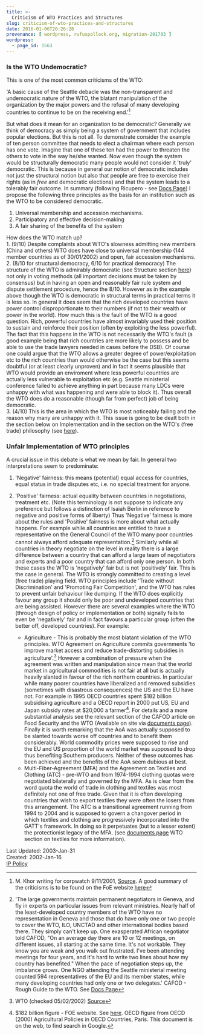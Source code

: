 ```yaml
---
title: >-
  Criticism of WTO Practices and Structures
slug: criticism-of-wto-practices-and-structures
date: 2016-01-06T20:26:28
provenance: [ wordpress, rufuspollock.org, migration-201703 ]
wordpress:
  - page_id: 1563
---
```

### Is the WTO Undemocratic?

This is one of the most common criticisms of the WTO:  
  
'A basic cause of the Seattle debacle was the non-transparent and undemocratic nature of the WTO, the blatant manipulation of the organization by the major powers and the refusal of many developing countries to continue to be on the receiving end.'[^4]
  
But what does it mean for an organization to be democratic? Generally we think of democracy as simply being a system of government that includes popular elections. But this is not all. To demonstrate consider the example of ten person committee that needs to elect a chairman where each person has one vote. Imagine that one of these ten had the power to threaten the others to vote in the way he/she wanted. Now even though the system would be structurally democratic many people would not consider it 'truly' democratic. This is because in general our notion of democratic includes not just the structural notion but also that people are free to exercise their rights (as
in _free_ and democratic elections) and that the system leads to a tolerably fair outcome. In summary (following Ricupero - see [Docs Page](/wto/documents/)) I propose the following three principles as the basis for an institution such as the WTO to be considered democratic.  

  1. Universal membership and accession mechanisms. 
  2. Participatory and effective decision-making 
  3. A fair sharing of the benefits of the system 

How does the WTO match up?  
1\. (9/10) Despite complaints about WTO's slowness admitting new members (China and others) WTO does have close to universal membership (144 member countries as of 30/01/2002) and open, fair accession mechanisms.  
2\. (8/10 for structural democracy, 6/10 for practical democracy) The structure of the WTO is admirably democratic (see Structure section [here](/wto/basic-facts/#structure)) not only in voting methods (all important decisions must be taken by consensus) but in having an open and reasonably fair rule system and dispute settlement procedure, hence the 8/10. However as in the example above though the WTO is democratic in structural terms in practical terms it is less so. In general it does seem that the rich developed countries have power control disproportionate to their numbers (if not to their wealth or power in the world). How much this is the fault of the WTO is a good question. Rich, powerful countries have almost invariably used their position to sustain and reinforce their position (often by exploiting the less powerful). The fact that this happens in the WTO is not necessarily
the WTO's fault (a good example being that rich countries are more likely to possess and be able to use the trade lawyers needed in cases before the DSB). Of course one could argue that the WTO allows a greater degree of power/exploitation etc to the rich countries than would otherwise be the case but this seems doubtful (or at least clearly unproven) and in fact it seems plausible that WTO would provide an enviroment where less powerful countries
are actually less vulnerable to exploitation etc (e.g. Seattle ministerial conference failed to achieve anything in part because many LDCs were unhappy with what was happening and were able to block it). Thus overall the WTO does do a reasonable (though far from perfect) job of being democratic.  
3\. (4/10) This is the area in which the WTO is most noticeably failing and the reason why many are unhappy with it. This issue is going to be dealt both in the section below on Implementation and in the section on the WTO's (free trade) philosophy (see [here](/wto/the-wtos-free-trade-philosophy/)).  

### Unfair Implementation of WTO principles

A crucial issue in this debate is what we mean by fair. In general two interpretations seem to predominate:

1. 'Negative' fairness: this means (potential) equal access for countries, equal status in trade disputes etc, i.e. no special treatment for anyone.
2. 'Positive' fairness: actual equality between countries in negotiations, treatment etc. (Note this terminology is not suppose to indicate any preference but follows a distinction of Isaiah Berlin in reference to negative and positive forms of liberty)
Thus 'Negative' fairness is more about the rules and 'Positive' fairness is more about what actually happens. For example while all countries are entitled to have a representative on the General Council of the WTO many poor countries cannot always afford adequate representation.[^3] Similarly while all countries in theory negotiate on the level in reality there is a large difference between a country that can afford a large team of negotiators and experts and a poor country that can afford only one person. In both these cases the WTO is 'negatively' fair but is not 'positively' fair.
This is the case in general. The WTO is strongly committed to creating a level (free trade) playing field. WTO principles include 'Trade without Discrimination' and 'Promoting Fair Competition', and the WTO has rules to prevent unfair behaviour like dumping. If the WTO does explicitly favour any group it should only be poor and undeveloped countries that are being assisted. However there are several examples where the WTO (through design of
policy or implementation or both) signally fails to even be 'negatively' fair and in fact favours a particular group (often the better off, developed countries). For example:

    * Agriculture - This is probably the most blatant violation of the WTO principles. WTO Agreement on Agriculture commits governments 'to improve market access and reduce trade-distorting subsidies in agriculture'.[^1] However a combination of pressure when the agreement was written and manipulation since mean that the world market in agricultural commodities is not fair at all but is actually heavily slanted in favour of the rich northern countries. In particular while many poorer countries have liberalized and removed subsidies (sometimes with disastrous consequences) the US and the EU have not. For example in 1995 OECD countries spent $182 billion subsidising agriculture and a OECD report in 2000 put US, EU and Japan subsidy rates at $20,000 a farmer[^2]. For details and a more substantial analysis see the relevant section of the CAFOD article on Food Security and the WTO (Available on site via [documents page](/wto/documents/)). Finally it is worth remarking that the AoA was actually supposed to be slanted towards worse off countries and to benefit them considerably. World commodity prices were supposed to rise and the EU and US proportion of the world market was supposed to drop thus benefiting Southern producers. Neither of these outcomes has been achieved and the benefits of the AoA seem dubious at best.
    * Multi-Fiber-Agreement (MFA) and the Agreement on Textiles and Clothing (ATC) - pre-WTO and from 1974-1994 clothing quotas were negotiated bilaterally and governed by the MFA. As is clear from the word quota the world of trade in clothing and textiles was most definitely not one of free trade. Given that it is often developing countries that wish to export textiles they were often the losers from this arrangement. The ATC is a transitional agreement running from 1994 to 2004 and is supposed to govern a changover period in which textiles and clothing are progressively incorporated into the GATT's framework. In doing so it perpetuates (but to a lesser extent) the protectionist legacy of the MFA. (see [documents page](/wto/documents/) WTO section on textiles for more information).



[^1]: WTO (checked 05/02/2002) [ Source](http://www.wto.org/english/tratop_e/agric_e/agric_e.htm)
[^2]: $182 billion figure - FOE website. See [here](http://www.foei.org/activist_guide/tradeweb/agric.htm). OECD figure from OECD (2000) Agricultural Policies in OECD Countries, Paris. This document is on the web, to find search in Google.
[^3]: 'The large governments maintain permanent negotiators in Geneva, and fly in experts on particular issues from relevant ministries. Nearly half of the least-developed country members of the WTO have no representation in Geneva and those that do have only one or two people to cover the WTO, ILO, UNCTAD and other international bodies based there. They simply can't keep up.
One exasperated African negotiator told CAFOD, "On an average day there are 10 or 12 meetings, on different issues, all starting at the same time. It's not workable. They know you are weak and you walk out frustrated. I've been
attending meetings for four years, and it's hard to write two lines about how my country has benefited."
When the pace of negotiation steps up, the imbalance grows. One NGO attending the Seattle ministerial meeting counted 594 representatives of the EU and its member states, while many developing countries had only one or two delegates.'
CAFOD - Rough Guide to the WTO. See [Docs Page](/wto/documents/)

[^4]: M. Khor writing for corpwatch 9/11/2001, [Source](http://www.corpwatch.org/issues/PID.jsp?articleid=721). A good summary of the criticisms is to be found on the FoE website [here](http://www.foei.org/activist_guide/tradeweb/democ.htm)

Last Updated: 2003-Jan-31  
Created: 2002-Jan-16  
[IP Policy](/copying/)


